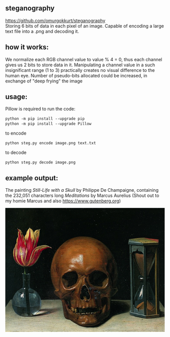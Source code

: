 ## steganography
https://github.com/omurgokkurt/steganography  
Storing 6 bits of data in each pixel of an image. Capable of encoding a large text file into a .png and decoding it.

## how it works:
We normalize each RGB channel value to value % 4 = 0, thus each channel gives us 2 bits to store data in it. Manipulating a channel value in a such  insignificant range (1 to 3) practically creates no visual difference to the human eye. Number of pseudo-bits allocated could be increased, in exchange of "deep frying" the image


## usage:
Pillow is required to run the code:
``` 
python -m pip install --upgrade pip
python -m pip install --upgrade Pillow
```
 
to encode 
``` 
python steg.py encode image.png text.txt
```
to decode 
``` 
python steg.py decode image.png
```

## example output:  
The painting *Still-Life with a Skull* by Philippe De Champaigne, containing the 232,051 characters long *Meditations* by Marcus Aurelius (Shout out to my homie Marcus and also https://www.gutenberg.org)

![At the Mountains of Madness by H.P. Lovecraft](https://raw.githubusercontent.com/omurgokkurt/steganography/main/memento_mori_encoded.png)

